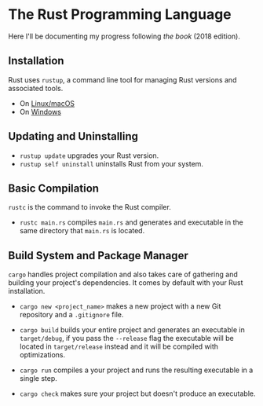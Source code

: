 # The Rust Programming Language

Here I'll be documenting my progress following _the book_ (2018 edition).

## Installation

Rust uses `rustup`, a command line tool for managing Rust versions and associated tools.

- On [Linux/macOS](https://doc.rust-lang.org/book/ch01-01-installation.html#installing-rustup-on-linux-or-macos)
- On [Windows](https://doc.rust-lang.org/book/ch01-01-installation.html#installing-rustup-on-windows)

## Updating and Uninstalling

- `rustup update` upgrades your Rust version.
- `rustup self uninstall` uninstalls Rust from your system.

## Basic Compilation

`rustc` is the command to invoke the Rust compiler.

- `rustc main.rs` compiles `main.rs` and generates and executable in the same directory that `main.rs` is located.

## Build System and Package Manager

`cargo` handles project compilation and also takes care of gathering and building your project's dependencies. It comes by default with your Rust installation.

- `cargo new <project_name>` makes a new project with a new Git repository and a `.gitignore` file.

- `cargo build` builds your entire project and generates an executable in `target/debug`, if you pass the `--release` flag the executable will be located in `target/release` instead and it will be compiled with optimizations.

- `cargo run` compiles a your project and runs the resulting executable in a single step.

- `cargo check` makes sure your project but doesn't produce an executable.
